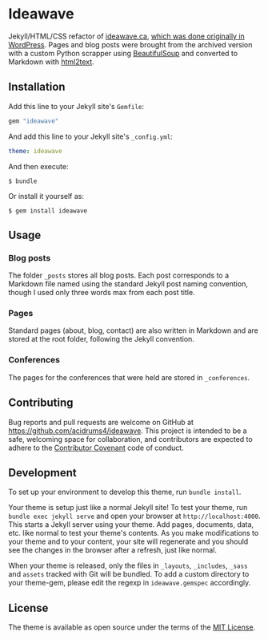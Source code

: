 # Ideawave

Jekyll/HTML/CSS refactor of [ideawave.ca](https://www.ideawave.ca/), [which was done originally in WordPress](https://web.archive.org/web/20210507223400/https://www.ideawave.ca/). Pages and blog posts were brought from the archived version with a custom Python scrapper using [BeautifulSoup](https://pypi.org/project/beautifulsoup4/) and converted to Markdown with [html2text](https://pypi.org/project/html2text/).

## Installation

Add this line to your Jekyll site's `Gemfile`:

```ruby
gem "ideawave"
```

And add this line to your Jekyll site's `_config.yml`:

```yaml
theme: ideawave
```

And then execute:

    $ bundle

Or install it yourself as:

    $ gem install ideawave

## Usage

### Blog posts

The folder `_posts` stores all blog posts. Each post corresponds to a Markdown file named using the standard Jekyll post naming convention, though I used only three words max from each post title.

### Pages

Standard pages (about, blog, contact) are also written in Markdown and are stored at the root folder, following the Jekyll convention.

### Conferences

The pages for the conferences that were held are stored in `_conferences`.

## Contributing

Bug reports and pull requests are welcome on GitHub at https://github.com/acidrums4/ideawave. This project is intended to be a safe, welcoming space for collaboration, and contributors are expected to adhere to the [Contributor Covenant](https://www.contributor-covenant.org/) code of conduct.

## Development

To set up your environment to develop this theme, run `bundle install`.

Your theme is setup just like a normal Jekyll site! To test your theme, run `bundle exec jekyll serve` and open your browser at `http://localhost:4000`. This starts a Jekyll server using your theme. Add pages, documents, data, etc. like normal to test your theme's contents. As you make modifications to your theme and to your content, your site will regenerate and you should see the changes in the browser after a refresh, just like normal.

When your theme is released, only the files in `_layouts`, `_includes`, `_sass` and `assets` tracked with Git will be bundled.
To add a custom directory to your theme-gem, please edit the regexp in `ideawave.gemspec` accordingly.

## License

The theme is available as open source under the terms of the [MIT License](https://opensource.org/licenses/MIT).
